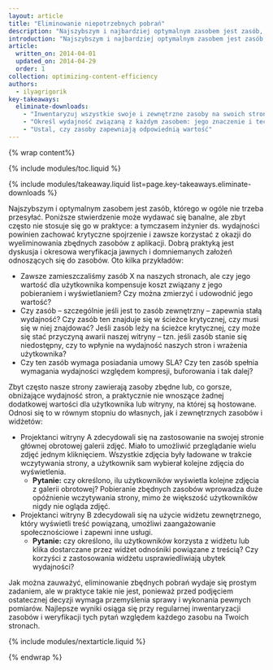 ```yaml
---
layout: article
title: "Eliminowanie niepotrzebnych pobrań"
description: "Najszybszym i najbardziej optymalnym zasobem jest zasób, którego w ogóle nie trzeba przesyłać. Czy pamiętasz o audytowaniu swoich zasobów? Regularnie audytuj swoje zasoby, by zagwarantować, że każdy zapewnia użytkownikom najwyższy poziom wygody."
introduction: "Najszybszym i najbardziej optymalnym zasobem jest zasób, którego w ogóle nie trzeba przesyłać. Czy pamiętasz o audytowaniu swoich zasobów? Regularnie audytuj swoje zasoby, by zagwarantować, że każdy zapewnia użytkownikom najwyższy poziom wygody."
article:
  written_on: 2014-04-01
  updated_on: 2014-04-29
  order: 1
collection: optimizing-content-efficiency
authors:
  - ilyagrigorik
key-takeaways:
  eliminate-downloads:
    - "Inwentaryzuj wszystkie swoje i zewnętrzne zasoby na swoich stronach"
    - "Określ wydajność związaną z każdym zasobem: jego znaczenie i techniczną wydajność"
    - "Ustal, czy zasoby zapewniają odpowiednią wartość"
---
```


{% wrap content%}

{% include modules/toc.liquid %}

{% include modules/takeaway.liquid list=page.key-takeaways.eliminate-downloads %}

Najszybszym i optymalnym zasobem jest zasób, którego w ogóle nie trzeba przesyłać. Poniższe stwierdzenie może wydawać się banalne, ale zbyt często nie stosuje się go w praktyce: a tymczasem inżynier ds. wydajności powinien zachować krytyczne spojrzenie i zawsze korzystać z okazji do wyeliminowania zbędnych zasobów z aplikacji. Dobrą praktyką jest dyskusja i okresowa weryfikacja jawnych i domniemanych założeń odnoszących się do zasobów. Oto kilka przykładów:

* Zawsze zamieszczaliśmy zasób X na naszych stronach, ale czy jego wartość dla użytkownika kompensuje koszt związany z jego pobieraniem i wyświetlaniem? Czy można zmierzyć i udowodnić jego wartość?
* Czy zasób &ndash; szczególnie jeśli jest to zasób zewnętrzny &ndash; zapewnia stałą wydajność? Czy zasób ten znajduje się w ścieżce krytycznej, czy musi się w niej znajdować? Jeśli zasób leży na ścieżce krytycznej, czy może się stać przyczyną awarii naszej witryny &ndash; tzn. jeśli zasób stanie się niedostępny, czy to wpłynie na wydajność naszych stron i wrażenia użytkownika?
* Czy ten zasób wymaga posiadania umowy SLA? Czy ten zasób spełnia wymagania wydajności względem kompresji, buforowania i tak dalej?

Zbyt często nasze strony zawierają zasoby zbędne lub, co gorsze, obniżające wydajność stron, a praktycznie nie wnoszące żadnej dodatkowej wartości dla użytkownika lub witryny, na której są hostowane. Odnosi się to w równym stopniu do własnych, jak i zewnętrznych zasobów i widżetów:

* Projektanci witryny A zdecydowali się na zastosowanie na swojej stronie głównej obrotowej galerii zdjęć. Miało to umożliwić przeglądanie wielu zdjęć jednym kliknięciem. Wszystkie zdjęcia były ładowane w trakcie wczytywania strony, a użytkownik sam wybierał kolejne zdjęcia do wyświetlenia.
    * **Pytanie:** czy określono, ilu użytkowników wyświetla kolejne zdjęcia z galerii obrotowej? Pobieranie zbędnych zasobów wprowadza duże opóźnienie wczytywania strony, mimo że większość użytkowników nigdy nie ogląda zdjęć.
* Projektanci witryny B zdecydowali się na użycie widżetu zewnętrznego, który wyświetli treść powiązaną, umożliwi zaangażowanie społecznościowe i zapewni inne usługi.
    * **Pytanie:** czy określono, ilu użytkowników korzysta z widżetu lub klika dostarczane przez widżet odnośniki powiązane z treścią? Czy korzyści z zastosowania widżetu usprawiedliwiają ubytek wydajności?

Jak można zauważyć, eliminowanie zbędnych pobrań wydaje się prostym zadaniem, ale w praktyce takie nie jest, ponieważ przed podjęciem ostatecznej decyzji wymaga przemyślenia sprawy i wykonania pewnych pomiarów. Najlepsze wyniki osiąga się przy regularnej inwentaryzacji zasobów i weryfikacji tych pytań względem każdego zasobu na Twoich stronach.

{% include modules/nextarticle.liquid %}

{% endwrap %}

